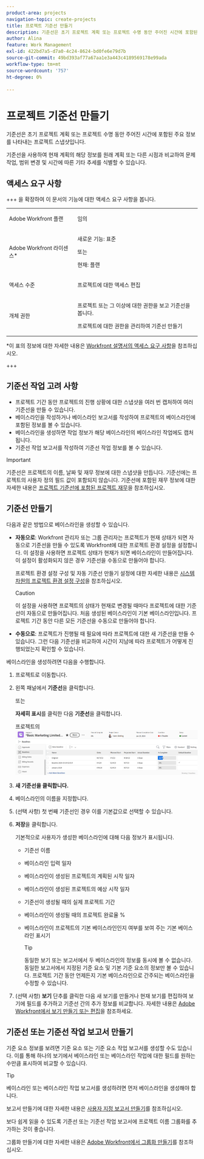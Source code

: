 ```yaml
---
product-area: projects
navigation-topic: create-projects
title: 프로젝트 기준선 만들기
description: 기준선은 초기 프로젝트 계획 또는 프로젝트 수명 동안 주어진 시간에 포함된 주요 정보를 나타내는 프로젝트 스냅샷입니다.
author: Alina
feature: Work Management
exl-id: 422bd7a5-d7a0-4c24-8624-bd0fe6e79d7b
source-git-commit: 49bd393af77a67aa1e3a443c4189569178e99ada
workflow-type: tm+mt
source-wordcount: '757'
ht-degree: 0%

---
```


# 프로젝트 기준선 만들기

<!-- Audited: 12/2023 -->

기준선은 초기 프로젝트 계획 또는 프로젝트 수명 동안 주어진 시간에 포함된 주요 정보를 나타내는 프로젝트 스냅샷입니다.

기준선을 사용하여 현재 계획의 해당 정보를 원래 계획 또는 다른 시점과 비교하여 문제 작업, 범위 변경 및 시간에 따른 기타 추세를 식별할 수 있습니다.

## 액세스 요구 사항

+++ 을 확장하여 이 문서의 기능에 대한 액세스 요구 사항을 봅니다.

<!--
drafted for P&P:

<table style="table-layout:auto"> 
 <col> 
 <col> 
 <tbody> 
  <tr> 
   <td role="rowheader">Adobe Workfront plan*</td> 
   <td> <p>Any</p> </td> 
  </tr> 
  <tr> 
   <td role="rowheader">Adobe Workfront license*</td> 
   <td> <p>Current license: Standard </p> 
   Or
   <p>Legacy license: Plan </p> 
   </td> 
  </tr> 
  <tr> 
   <td role="rowheader">Access level*</td> 
   <td> <p>Edit access to Projects</p> <p><b>NOTE</b>
   
   If you still don't have access, ask your Workfront administrator if they set additional restrictions in your access level. For information about access to projects, see <a href="../../../administration-and-setup/add-users/configure-and-grant-access/grant-access-projects.md" class="MCXref xref">Grant access to projects</a>. For information on how a Workfront administrator can change your access level, see <a href="../../../administration-and-setup/add-users/configure-and-grant-access/create-modify-access-levels.md" class="MCXref xref">Create or modify custom access levels</a>. </p> </td> 
  </tr> 
  <tr> 
   <td role="rowheader">Object permissions</td> 
   <td> <p>View permissions to the project or higher to view baselines</p> <p>Manage permissions to the project to create baselines</p> <p> For information about project permissions, see <a href="../../../workfront-basics/grant-and-request-access-to-objects/share-a-project.md" class="MCXref xref">Share a project in Adobe Workfront</a>.</p> <p>For information on requesting additional access, see <a href="../../../workfront-basics/grant-and-request-access-to-objects/request-access.md" class="MCXref xref">Request access to objects </a>.</p> </td> 
  </tr> 
 </tbody> 
</table>
-->

<table style="table-layout:auto"> 
 <col> 
 <col> 
 <tbody> 
  <tr> 
   <td role="rowheader">Adobe Workfront 플랜</td> 
   <td> <p>임의</p> </td> 
  </tr> 
  <tr> 
   <td role="rowheader">Adobe Workfront 라이센스*</td> 
    <td><p>새로운 기능: 표준</p>
        <p>또는</p>
        <p>현재: 플랜 </p> </td> 
  </tr> 
  <tr> 
   <td role="rowheader">액세스 수준</td> 
   <td> <p>프로젝트에 대한 액세스 편집</p> </td> 
  </tr> 
  <tr> 
   <td role="rowheader">개체 권한</td> 
   <td> <p>프로젝트 또는 그 이상에 대한 권한을 보고 기준선을 봅니다.</p> <p>프로젝트에 대한 권한을 관리하여 기준선 만들기</p> </td> 
  </tr> 
 </tbody> 
</table>

*이 표의 정보에 대한 자세한 내용은 [Workfront 설명서의 액세스 요구 사항](/help/quicksilver/administration-and-setup/add-users/access-levels-and-object-permissions/access-level-requirements-in-documentation.md)을 참조하십시오.

+++

## 기준선 작업 고려 사항

* 프로젝트 기간 동안 프로젝트의 진행 상황에 대한 스냅샷을 여러 번 캡처하여 여러 기준선을 만들 수 있습니다.
* 베이스라인을 작성하거나 베이스라인 보고서를 작성하여 프로젝트의 베이스라인에 포함된 정보를 볼 수 있습니다.
* 베이스라인을 생성하면 작업 정보가 해당 베이스라인의 베이스라인 작업에도 캡처됩니다.
* 기준선 작업 보고서를 작성하여 기준선 작업 정보를 볼 수 있습니다.

>[!IMPORTANT]
>
>기준선은 프로젝트의 이름, 날짜 및 재무 정보에 대한 스냅샷을 만듭니다. 기준선에는 프로젝트의 사용자 정의 필드 값이 포함되지 않습니다. 기준선에 포함된 재무 정보에 대한 자세한 내용은 [프로젝트 기준선에 포함된 프로젝트 재무](../../../manage-work/projects/project-finances/project-finances-included-in-project-baselines.md)을 참조하십시오.

## 기준선 만들기

다음과 같은 방법으로 베이스라인을 생성할 수 있습니다.

* **자동으로**: Workfront 관리자 또는 그룹 관리자는 프로젝트가 현재 상태가 되면 자동으로 기준선을 만들 수 있도록 Workfront에 대한 프로젝트 환경 설정을 설정합니다. 이 설정을 사용하면 프로젝트 상태가 현재가 되면 베이스라인이 만들어집니다. 이 설정이 활성화되지 않은 경우 기준선을 수동으로 만들어야 합니다.

  프로젝트 환경 설정 구성 및 자동 기준선 만들기 설정에 대한 자세한 내용은 [시스템 차원의 프로젝트 환경 설정 구성](../../../administration-and-setup/set-up-workfront/configure-system-defaults/set-project-preferences.md)을 참조하십시오.

  >[!CAUTION]
  >
  >이 설정을 사용하면 프로젝트의 상태가 현재로 변경될 때마다 프로젝트에 대한 기준선이 자동으로 만들어집니다. 처음 생성된 베이스라인이 기본 베이스라인입니다. 프로젝트 기간 동안 다른 모든 기준선을 수동으로 만들어야 합니다.

* **수동으로**: 프로젝트가 진행될 때 필요에 따라 프로젝트에 대한 새 기준선을 만들 수 있습니다. 그런 다음 기준선을 비교하여 시간이 지남에 따라 프로젝트가 어떻게 진행되었는지 확인할 수 있습니다.

베이스라인을 생성하려면 다음을 수행합니다.

1. 프로젝트로 이동합니다.
1. 왼쪽 패널에서 **기준선**&#x200B;을 클릭합니다.

   또는

   **자세히 표시**&#x200B;를 클릭한 다음 **기준선**&#x200B;을 클릭합니다.

   프로젝트의 ![기준선 섹션](assets/baselines-section-on-project-with-header.png)

1. **새 기준선을 클릭합니다.**
1. 베이스라인의 이름을 지정합니다.
1. (선택 사항) 첫 번째 기준선인 경우 이를 기본값으로 선택할 수 있습니다.
1. **저장**&#x200B;을 클릭합니다.

   기본적으로 사용자가 생성한 베이스라인에 대해 다음 정보가 표시됩니다.

   * 기준선 이름
   * 베이스라인 입력 일자
   * 베이스라인이 생성된 프로젝트의 계획된 시작 일자
   * 베이스라인이 생성된 프로젝트의 예상 시작 일자
   * 기준선이 생성될 때의 실제 프로젝트 기간
   * 베이스라인이 생성될 때의 프로젝트 완료율 %
   * 베이스라인이 프로젝트의 기본 베이스라인인지 여부를 보여 주는 기본 베이스라인 표시기

     >[!TIP]
     >
     >동일한 보기 또는 보고서에서 두 베이스라인의 정보를 동시에 볼 수 없습니다. 동일한 보고서에서 지정된 기준 요소 및 기본 기준 요소의 정보만 볼 수 있습니다. 프로젝트 기간 동안 언제든지 기본 베이스라인으로 간주되는 베이스라인을 수정할 수 있습니다.

1. (선택 사항) **보기** 단추를 클릭한 다음 새 보기를 만들거나 현재 보기를 편집하여 보기에 필드를 추가하고 기준선 간의 추가 정보를 비교합니다. 자세한 내용은 [Adobe Workfront에서 보기 만들기 또는 편집](/help/quicksilver/reports-and-dashboards/reports/reporting-elements/create-edit-views.md)을 참조하세요.

## 기준선 또는 기준선 작업 보고서 만들기

기준 요소 정보를 보려면 기준 요소 또는 기준 요소 작업 보고서를 생성할 수도 있습니다. 이를 통해 하나의 보기에서 베이스라인 또는 베이스라인 작업에 대한 필드를 원하는 수만큼 표시하여 비교할 수 있습니다.

>[!TIP]
>
>베이스라인 또는 베이스라인 작업 보고서를 생성하려면 먼저 베이스라인을 생성해야 합니다.

보고서 만들기에 대한 자세한 내용은 [사용자 지정 보고서 만들기](../../../reports-and-dashboards/reports/creating-and-managing-reports/create-custom-report.md)를 참조하십시오.

보다 쉽게 읽을 수 있도록 기준선 또는 기준선 작업 보고서에 프로젝트 이름 그룹화를 추가하는 것이 좋습니다.

그룹화 만들기에 대한 자세한 내용은 [Adobe Workfront에서 그룹화 만들기](../../../reports-and-dashboards/reports/reporting-elements/create-groupings.md)를 참조하십시오.

